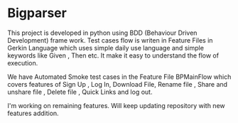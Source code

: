 # Bigparser
 This project is developed in python using 
 BDD (Behaviour Driven Development) frame work.
 Test cases flow is writen in Feature Files in
 Gerkin Language which uses simple daily use 
 language and simple keywords like Given , Then
 etc. 
 It make it easy to understand the flow of 
 execution.
 
 We have Automated Smoke test cases in the
 Feature File BPMainFlow which covers features
 of Sign Up , Log In, Download File, Rename 
 file , Share and unshare file , Delete file 
 , Quick Links and log out.
 
 I'm working on remaining features. Will keep
 updating repository with new features addition.
  
